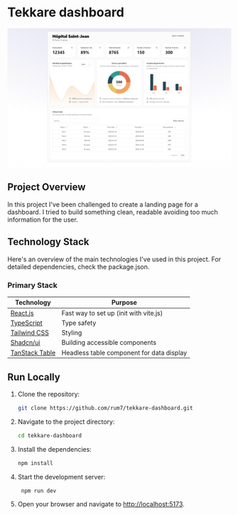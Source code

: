 # Tekkare dashboard

![Preview](./public/preview.png)

## Project Overview

In this project I've been challenged to create a landing page for a dashboard. I tried to build something clean, readable avoiding too much information for the user. 


## Technology Stack

Here's an overview of the main technologies I've used in this project. For detailed dependencies, check the package.json.


### Primary Stack

| Technology                                           | Purpose                                       |
| ---------------------------------------------------- | --------------------------------------------- |
| [React.js](https://react.dev/)                       | Fast way to set up (init with vite.js)        |
| [TypeScript](https://www.typescriptlang.org/)        | Type safety                                   |
| [Tailwind CSS](https://tailwindcss.com/)             | Styling                                       |
| [Shadcn/ui](https://ui.shadcn.com/)                  | Building accessible components                |
| [TanStack Table](https://tanstack.com/table/v8)      | Headless table component for data display     |


## Run Locally

1. Clone the repository:

   ```bash
   git clone https://github.com/rum7/tekkare-dashboard.git
   ```

2. Navigate to the project directory:

   ```bash
   cd tekkare-dashboard
   ```

3. Install the dependencies:

   ```bash
   npm install
   ```

4. Start the development server:

   ```bash
    npm run dev
   ```

5. Open your browser and navigate to [http://localhost:5173](http://localhost:5173).